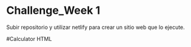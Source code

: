 # Challenge_Week 1

Subir repositorio y utilizar netlify para crear un sitio web que lo ejecute.

#Calculator HTML
